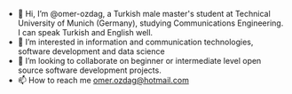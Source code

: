 - 👋 Hi, I’m @omer-ozdag, a Turkish male master's student at Technical University of Munich (Germany), studying Communications Engineering. I can speak Turkish and English well.
- 👀 I’m interested in information and communication technologies, software development and data science
- 💞️ I’m looking to collaborate on beginner or intermediate level open source software development projects.
- 📫 How to reach me 
     omer.ozdag@hotmail.com

<!---
omer-ozdag/omer-ozdag is a ✨ special ✨ repository because its `README.md` (this file) appears on your GitHub profile.
You can click the Preview link to take a look at your changes.
--->
